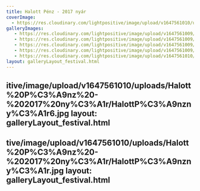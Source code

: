 ```yaml
---
title: Halott Pénz - 2017 nyár
coverImage:
  - https://res.cloudinary.com/lightpositive/image/upload/v1647561010/uploads/Halott%20P%C3%A9nz%20-%202017%20ny%C3%A1r/HalottP%C3%A9nzny%C3%A1r4.jpg
galleryImages:
   - https://res.cloudinary.com/lightpositive/image/upload/v1647561009/uploads/Halott%20P%C3%A9nz%20-%202017%20ny%C3%A1r/HalottP%C3%A9nzny%C3%A1r1.jpg
   - https://res.cloudinary.com/lightpositive/image/upload/v1647561009/uploads/Halott%20P%C3%A9nz%20-%202017%20ny%C3%A1r/HalottP%C3%A9nzny%C3%A1r3.jpg
   - https://res.cloudinary.com/lightpositive/image/upload/v1647561009/uploads/Halott%20P%C3%A9nz%20-%202017%20ny%C3%A1r/HalottP%C3%A9nzny%C3%A1r5.jpg
   - https://res.cloudinary.com/lightpositive/image/upload/v1647561009/uploads/Halott%20P%C3%A9nz%20-%202017%20ny%C3%A1r/HalottP%C3%A9nzny%C3%A1r2.jpg
   - https://res.cloudinary.com/lightpositive/image/upload/v1647561010/uploads/Halott%20P%C3%A9nz%20-%202017%20ny%C3%A1r/HalottP%C3%A9nzny%C3%A1r4.jpg
layout: galleryLayout_festival.html
---
```

itive/image/upload/v1647561010/uploads/Halott%20P%C3%A9nz%20-%202017%20ny%C3%A1r/HalottP%C3%A9nzny%C3%A1r6.jpg
layout: galleryLayout_festival.html
---
tive/image/upload/v1647561010/uploads/Halott%20P%C3%A9nz%20-%202017%20ny%C3%A1r/HalottP%C3%A9nzny%C3%A1r.jpg
layout: galleryLayout_festival.html
---
